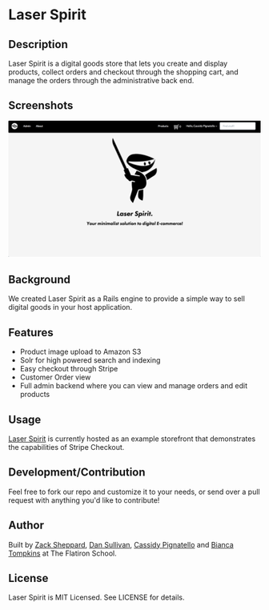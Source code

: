 # Laser Spirit

## Description

Laser Spirit is a digital goods store that lets you create and display products, collect orders and checkout through the shopping cart, and manage the orders through the administrative back end.

## Screenshots

![Screenshot](app/assets/images/laser-spirit-hp-ss.png)

## Background

We created Laser Spirit as a Rails engine to provide a simple way to sell digital goods in your host application.

## Features

- Product image upload to Amazon S3
- Solr for high powered search and indexing
- Easy checkout through Stripe
- Customer Order view
- Full admin backend where you can view and manage orders and edit products

## Usage

[Laser Spirit](http://laserspirit.ninja) is currently hosted as an example storefront that demonstrates the capabilities of Stripe Checkout.

## Development/Contribution

Feel free to fork our repo and customize it to your needs, or send over a pull request with anything you'd like to contribute!

## Author

Built by [Zack Sheppard](https://twitter.com/zackshp), [Dan Sullivan](https://twitter.com/dsully360), [Cassidy Pignatello](https://twitter.com/itscassidy) and [Bianca Tompkins](https://twitter.com/bitompkins) at The Flatiron School.

## License

Laser Spirit is MIT Licensed. See LICENSE for details.
